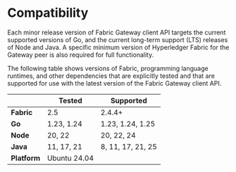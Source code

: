 # Compatibility

Each minor release version of Fabric Gateway client API targets the current supported versions of Go, and the current long-term support (LTS) releases of Node and Java. A specific minimum version of Hyperledger Fabric for the Gateway peer is also required for full functionality.

The following table shows versions of Fabric, programming language runtimes, and other dependencies that are explicitly tested and that are supported for use with the latest version of the Fabric Gateway client API.

|              | Tested       | Supported         |
| ------------ | ------------ | ----------------- |
| **Fabric**   | 2.5          | 2.4.4+            |
| **Go**       | 1.23, 1.24   | 1.23, 1.24, 1.25  |
| **Node**     | 20, 22       | 20, 22, 24        |
| **Java**     | 11, 17, 21   | 8, 11, 17, 21, 25 |
| **Platform** | Ubuntu 24.04 |                   |
